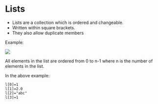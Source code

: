 # Lists

* Lists are a collection which is ordered and changeable.
* Written within square brackets.
* They also allow duplicate members

Example:


![](1.png)

All elements in the list are ordered from 0 to n-1 where n is the number of elements in the list.

In the above example:
```
l[0]=1
l[1]=2.0
l[2]="abc"
l[3]=1
```
